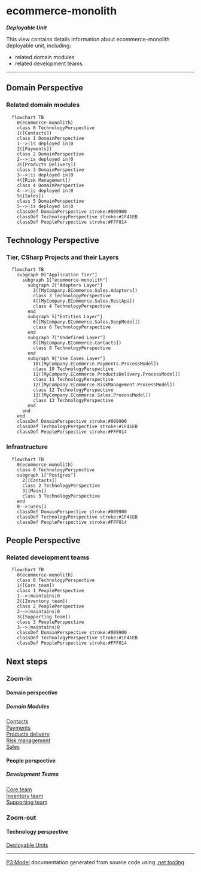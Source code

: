 ﻿
# ecommerce-monolith

***Deployable Unit***  

This view contains details information about ecommerce-monolith deployable unit, including:
- related domain modules
- related development teams  

---



## Domain Perspective


### Related domain modules

```mermaid
  flowchart TB
    0(ecommerce-monolith)
    class 0 TechnologyPerspective
    1([Contacts])
    class 1 DomainPerspective
    1-->|is deployed in|0
    2([Payments])
    class 2 DomainPerspective
    2-->|is deployed in|0
    3([Products Delivery])
    class 3 DomainPerspective
    3-->|is deployed in|0
    4([Risk Management])
    class 4 DomainPerspective
    4-->|is deployed in|0
    5([Sales])
    class 5 DomainPerspective
    5-->|is deployed in|0
    classDef DomainPerspective stroke:#009900
    classDef TechnologyPerspective stroke:#1F41EB
    classDef PeoplePerspective stroke:#FFF014
```

## Technology Perspective


### Tier, CSharp Projects and their Layers

```mermaid
  flowchart TB
    subgraph 0["Application Tier"]
      subgraph 1["ecommerce-monolith"]
        subgraph 2["Adapters Layer"]
          3([MyCompany.ECommerce.Sales.Adapters])
          class 3 TechnologyPerspective
          4([MyCompany.ECommerce.Sales.RestApi])
          class 4 TechnologyPerspective
        end
        subgraph 5["Entities Layer"]
          6([MyCompany.ECommerce.Sales.DeepModel])
          class 6 TechnologyPerspective
        end
        subgraph 7["Undefined Layer"]
          8([MyCompany.ECommerce.Contacts])
          class 8 TechnologyPerspective
        end
        subgraph 9["Use Cases Layer"]
          10([MyCompany.ECommerce.Payments.ProcessModel])
          class 10 TechnologyPerspective
          11([MyCompany.ECommerce.ProductsDelivery.ProcessModel])
          class 11 TechnologyPerspective
          12([MyCompany.ECommerce.RiskManagement.ProcessModel])
          class 12 TechnologyPerspective
          13([MyCompany.ECommerce.Sales.ProcessModel])
          class 13 TechnologyPerspective
        end
      end
    end
    classDef DomainPerspective stroke:#009900
    classDef TechnologyPerspective stroke:#1F41EB
    classDef PeoplePerspective stroke:#FFF014
```

### Infrastructure

```mermaid
  flowchart TB
    0(ecommerce-monolith)
    class 0 TechnologyPerspective
    subgraph 1["Postgres"]
      2([Contacts])
      class 2 TechnologyPerspective
      3([Main])
      class 3 TechnologyPerspective
    end
    0-->|uses|1
    classDef DomainPerspective stroke:#009900
    classDef TechnologyPerspective stroke:#1F41EB
    classDef PeoplePerspective stroke:#FFF014
```

## People Perspective


### Related development teams

```mermaid
  flowchart TB
    0(ecommerce-monolith)
    class 0 TechnologyPerspective
    1([Core team])
    class 1 PeoplePerspective
    1-->|maintains|0
    2([Inventory team])
    class 2 PeoplePerspective
    2-->|maintains|0
    3([Supporting team])
    class 3 PeoplePerspective
    3-->|maintains|0
    classDef DomainPerspective stroke:#009900
    classDef TechnologyPerspective stroke:#1F41EB
    classDef PeoplePerspective stroke:#FFF014
```

## Next steps


### Zoom-in


#### Domain perspective


##### Domain Modules

[Contacts](../../Domain/Concepts/Contacts/Contacts.md)  
[Payments](../../Domain/Concepts/Payments/Payments.md)  
[Products delivery](../../Domain/Concepts/ProductsDelivery/ProductsDelivery.md)  
[Risk management](../../Domain/Concepts/RiskManagement/RiskManagement.md)  
[Sales](../../Domain/Concepts/Sales/Sales.md)  

#### People perspective


##### Development Teams

[Core team](../../People/DevelopmentTeams/CoreTeam.md)  
[Inventory team](../../People/DevelopmentTeams/InventoryTeam.md)  
[Supporting team](../../People/DevelopmentTeams/SupportingTeam.md)  

### Zoom-out


#### Technology perspective

[Deployable Units](DeployableUnits.md)  

---

[P3 Model](https://github.com/P3-model/P3-model) documentation generated from source code using [.net tooling](https://github.com/P3-model/P3-model-dotnet)
